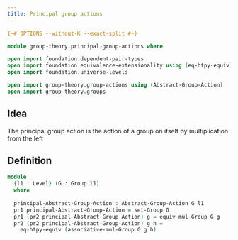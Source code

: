 ```yaml
---
title: Principal group actions
---
```


```agda
{-# OPTIONS --without-K --exact-split #-}

module group-theory.principal-group-actions where

open import foundation.dependent-pair-types
open import foundation.equivalence-extensionality using (eq-htpy-equiv)
open import foundation.universe-levels

open import group-theory.group-actions using (Abstract-Group-Action)
open import group-theory.groups
```

## Idea

The principal group action is the action of a group on itself by multiplication from the left

## Definition

```agda
module _
  {l1 : Level} (G : Group l1)
  where
  
  principal-Abstract-Group-Action : Abstract-Group-Action G l1
  pr1 principal-Abstract-Group-Action = set-Group G
  pr1 (pr2 principal-Abstract-Group-Action) g = equiv-mul-Group G g
  pr2 (pr2 principal-Abstract-Group-Action) g h =
    eq-htpy-equiv (associative-mul-Group G g h)
```

